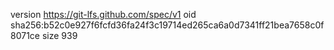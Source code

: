 version https://git-lfs.github.com/spec/v1
oid sha256:b52c0e927f6fcfd36fa24f3c19714ed265ca6a0d7341ff21bea7658c0f8071ce
size 939
